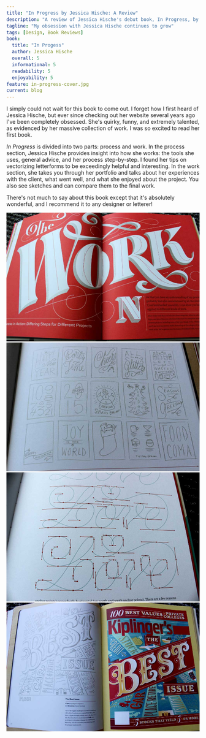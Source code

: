 ```yaml
---
title: "In Progress by Jessica Hische: A Review"
description: "A review of Jessica Hische's debut book, In Progress, by design student Chloe Atchue-Mamlet"
tagline: "My obsession with Jessica Hische continues to grow"
tags: [Design, Book Reviews]
book: 
  title: "In Progess"
  author: Jessica Hische
  overall: 5
  informational: 5
  readability: 5
  enjoyability: 5
feature: in-progress-cover.jpg
current: blog
---
```


I simply could not wait for this book to come out. I forget how I first heard of Jessica Hische, but ever since checking out her website several years ago I've been completely obsessed. She's quirky, funny, and extremely talented, as evidenced by her massive collection of work. I was so excited to read her first book.

*In Progress* is divided into two parts: process and work. In the process section, Jessica Hische provides insight into how she works: the tools she uses, general advice, and her process step-by-step. I found her tips on vectorizing letterforms to be exceedingly helpful and interesting. In the work section, she takes you through her portfolio and talks about her experiences with the client, what went well, and what she enjoyed about the project. You also see sketches and can compare them to the final work. 

There's not much to say about this book except that it's absolutely wonderful, and I recommend it to any designer or letterer!

<img src="/img/in-progress/work.jpg" alt="A page from Jessica Hische's first book, In Progress">

<img src="/img/in-progress/thumbnails.jpg" alt="A page from Jessica Hische's first book, In Progress showing her sketches">

<img src="/img/in-progress/vector.jpg" alt="A page from Jessica Hische's first book, In Progress showing her vectorization process">

<img src="/img/in-progress/best.jpg" alt="A page from Jessica Hische's first book, In Progress showing her process">